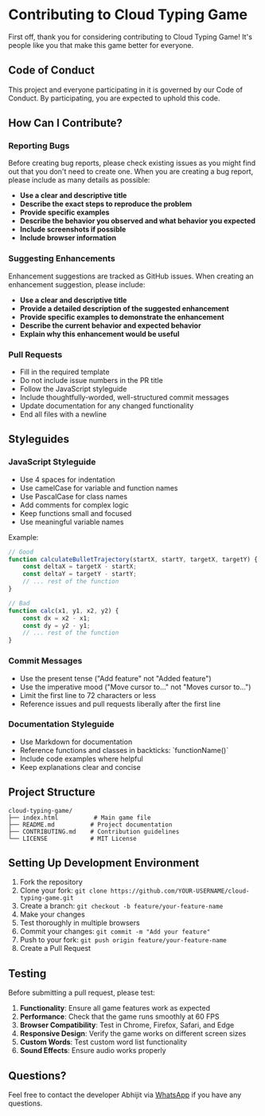 # Contributing to Cloud Typing Game

First off, thank you for considering contributing to Cloud Typing Game! It's people like you that make this game better for everyone.

## Code of Conduct

This project and everyone participating in it is governed by our Code of Conduct. By participating, you are expected to uphold this code.

## How Can I Contribute?

### Reporting Bugs

Before creating bug reports, please check existing issues as you might find out that you don't need to create one. When you are creating a bug report, please include as many details as possible:

* **Use a clear and descriptive title**
* **Describe the exact steps to reproduce the problem**
* **Provide specific examples**
* **Describe the behavior you observed and what behavior you expected**
* **Include screenshots if possible**
* **Include browser information**

### Suggesting Enhancements

Enhancement suggestions are tracked as GitHub issues. When creating an enhancement suggestion, please include:

* **Use a clear and descriptive title**
* **Provide a detailed description of the suggested enhancement**
* **Provide specific examples to demonstrate the enhancement**
* **Describe the current behavior and expected behavior**
* **Explain why this enhancement would be useful**

### Pull Requests

* Fill in the required template
* Do not include issue numbers in the PR title
* Follow the JavaScript styleguide
* Include thoughtfully-worded, well-structured commit messages
* Update documentation for any changed functionality
* End all files with a newline

## Styleguides

### JavaScript Styleguide

* Use 4 spaces for indentation
* Use camelCase for variable and function names
* Use PascalCase for class names
* Add comments for complex logic
* Keep functions small and focused
* Use meaningful variable names

Example:
```javascript
// Good
function calculateBulletTrajectory(startX, startY, targetX, targetY) {
    const deltaX = targetX - startX;
    const deltaY = targetY - startY;
    // ... rest of the function
}

// Bad
function calc(x1, y1, x2, y2) {
    const dx = x2 - x1;
    const dy = y2 - y1;
    // ... rest of the function
}
```

### Commit Messages

* Use the present tense ("Add feature" not "Added feature")
* Use the imperative mood ("Move cursor to..." not "Moves cursor to...")
* Limit the first line to 72 characters or less
* Reference issues and pull requests liberally after the first line

### Documentation Styleguide

* Use Markdown for documentation
* Reference functions and classes in backticks: \`functionName()\`
* Include code examples where helpful
* Keep explanations clear and concise

## Project Structure

```
cloud-typing-game/
├── index.html          # Main game file
├── README.md          # Project documentation
├── CONTRIBUTING.md    # Contribution guidelines
└── LICENSE            # MIT License
```

## Setting Up Development Environment

1. Fork the repository
2. Clone your fork: `git clone https://github.com/YOUR-USERNAME/cloud-typing-game.git`
3. Create a branch: `git checkout -b feature/your-feature-name`
4. Make your changes
5. Test thoroughly in multiple browsers
6. Commit your changes: `git commit -m "Add your feature"`
7. Push to your fork: `git push origin feature/your-feature-name`
8. Create a Pull Request

## Testing

Before submitting a pull request, please test:

1. **Functionality**: Ensure all game features work as expected
2. **Performance**: Check that the game runs smoothly at 60 FPS
3. **Browser Compatibility**: Test in Chrome, Firefox, Safari, and Edge
4. **Responsive Design**: Verify the game works on different screen sizes
5. **Custom Words**: Test custom word list functionality
6. **Sound Effects**: Ensure audio works properly

## Questions?

Feel free to contact the developer Abhijit via [WhatsApp](https://wa.me/919000000000) if you have any questions.
